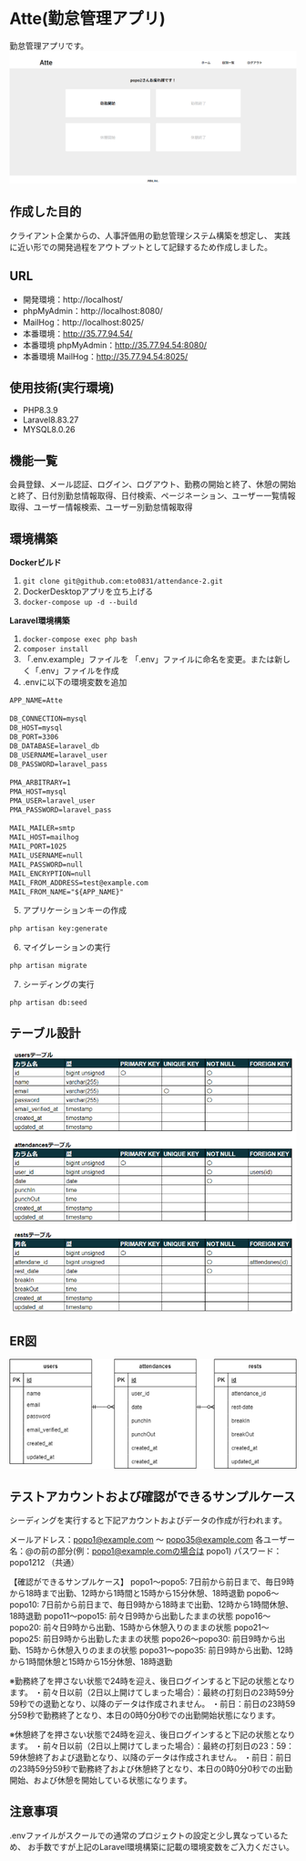 # Atte(勤怠管理アプリ)
勤怠管理アプリです。
![トップ画面](src/top.png)
## 作成した目的
クライアント企業からの、人事評価用の勤怠管理システム構築を想定し、
実践に近い形での開発過程をアウトプットとして記録するため作成しました。

## URL
- 開発環境：http://localhost/
- phpMyAdmin：http://localhost:8080/
- MailHog：http://localhost:8025/
- 本番環境：http://35.77.94.54/
- 本番環境 phpMyAdmin：http://35.77.94.54:8080/
- 本番環境 MailHog：http://35.77.94.54:8025/

## 使用技術(実行環境)
- PHP8.3.9
- Laravel8.83.27
- MYSQL8.0.26

## 機能一覧
会員登録、メール認証、ログイン、ログアウト、勤務の開始と終了、休憩の開始と終了、日付別勤怠情報取得、日付検索、ページネーション、ユーザー一覧情報取得、ユーザー情報検索、ユーザー別勤怠情報取得

## 環境構築
**Dockerビルド**
1. `git clone git@github.com:eto0831/attendance-2.git`
2. DockerDesktopアプリを立ち上げる
3. `docker-compose up -d --build`

**Laravel環境構築**
1. `docker-compose exec php bash`
2. `composer install`
3. 「.env.example」ファイルを 「.env」ファイルに命名を変更。または新しく「.env」ファイルを作成
4. .envに以下の環境変数を追加
``` text
APP_NAME=Atte

DB_CONNECTION=mysql
DB_HOST=mysql
DB_PORT=3306
DB_DATABASE=laravel_db
DB_USERNAME=laravel_user
DB_PASSWORD=laravel_pass

PMA_ARBITRARY=1
PMA_HOST=mysql
PMA_USER=laravel_user
PMA_PASSWORD=laravel_pass

MAIL_MAILER=smtp
MAIL_HOST=mailhog
MAIL_PORT=1025
MAIL_USERNAME=null
MAIL_PASSWORD=null
MAIL_ENCRYPTION=null
MAIL_FROM_ADDRESS=test@example.com
MAIL_FROM_NAME="${APP_NAME}"
```
5. アプリケーションキーの作成
``` bash
php artisan key:generate
```

6. マイグレーションの実行
``` bash
php artisan migrate
```

7. シーディングの実行
``` bash
php artisan db:seed
```

## テーブル設計
![テーブル設計](src/table.png)

## ER図
![ER図](src/erd.png)

## テストアカウントおよび確認ができるサンプルケース
シーディングを実行すると下記アカウントおよびデータの作成が行われます。

メールアドレス：popo1@example.com ～ popo35@example.com
各ユーザー名：@の前の部分(例：popo1@example.comの場合は popo1)
パスワード：popo1212 （共通）

【確認ができるサンプルケース】
popo1〜popo5: 7日前から前日まで、毎日9時から18時まで出勤、12時から1時間と15時から15分休憩、18時退勤
popo6〜popo10: 7日前から前日まで、毎日9時から18時まで出勤、12時から1時間休憩、18時退勤
popo11〜popo15: 前々日9時から出勤したままの状態
popo16〜popo20: 前々日9時から出勤、15時から休憩入りのままの状態
popo21〜popo25: 前日9時から出勤したままの状態
popo26〜popo30: 前日9時から出勤、15時から休憩入りのままの状態
popo31〜popo35: 前日9時から出勤、12時から1時間休憩と15時から15分休憩、18時退勤

※勤務終了を押さない状態で24時を迎え、後日ログインすると下記の状態となります。
・前々日以前（2日以上開けてしまった場合）：最終の打刻日の23時59分59秒での退勤となり、以降のデータは作成されません。
・前日：前日の23時59分59秒で勤務終了となり、本日の0時0分0秒での出勤開始状態になります。

※休憩終了を押さない状態で24時を迎え、後日ログインすると下記の状態となります。
・前々日以前（2日以上開けてしまった場合）：最終の打刻日の23：59：59休憩終了および退勤となり、以降のデータは作成されません。
・前日：前日の23時59分59秒で勤務終了および休憩終了となり、本日の0時0分0秒での出勤開始、および休憩を開始している状態になります。

## 注意事項
.envファイルがスクールでの通常のプロジェクトの設定と少し異なっているため、
お手数ですが上記のLaravel環境構築に記載の環境変数をご入力ください。
